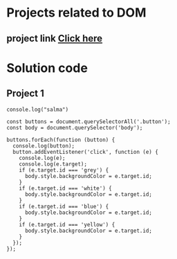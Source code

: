 # Projects related to DOM

## project link [Click here](https://stackblitz.com/edit/dom-project-chaiaurcode?file=index.html)

# Solution code

## Project 1

```javascripy
console.log("salma")

const buttons = document.querySelectorAll('.button');
const body = document.querySelector('body');

buttons.forEach(function (button) {
  console.log(button);
  button.addEventListener('click', function (e) {
    console.log(e);
    console.log(e.target);
    if (e.target.id === 'grey') {
      body.style.backgroundColor = e.target.id;
    }
    if (e.target.id === 'white') {
      body.style.backgroundColor = e.target.id;
    }
    if (e.target.id === 'blue') {
      body.style.backgroundColor = e.target.id;
    }
    if (e.target.id === 'yellow') {
      body.style.backgroundColor = e.target.id;
    }
  });
});


```
